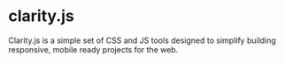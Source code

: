 # clarity.js
Clarity.js is a simple set of CSS and JS tools designed to simplify building responsive, mobile ready projects for the web.